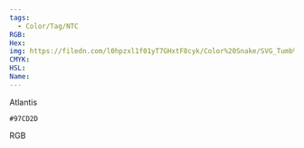 ```yaml
---
tags:
  - Color/Tag/NTC
RGB:
Hex:
img: https://filedn.com/l0hpzxl1f01yT7GHxtF8cyk/Color%20Snake/SVG_Tumb%20Mass%20No%20Name/97CD2D.svg
CMYK:
HSL:
Name:
---
```

Atlantis
```palette
#97CD2D
```
RGB
